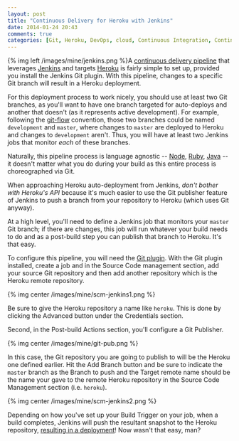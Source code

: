 ```yaml
---
layout: post
title: "Continuous Delivery for Heroku with Jenkins"
date: 2014-01-24 20:43
comments: true
categories: [Git, Heroku, DevOps, cloud, Continuous Integration, Continuous Delivery]
---
```


{% img left /images/mine/jenkins.png %}A [continuous delivery pipeline](http://thediscoblog.com/blog/categories/devops/) that leverages [Jenkins](http://jenkins-ci.org/) and targets [Heroku](http://heroku.com/) is fairly simple to set up, provided you install the Jenkins Git plugin. With this pipeline, changes to a specific Git branch will result in a Heroku deployment. 

For this deployment process to work nicely, you should use at least two Git branches, as you'll want to have one branch targeted for auto-deploys and another that doesn't (as it represents active development).  For example, following the [git-flow](http://nvie.com/posts/a-successful-git-branching-model/) convention, those two branches could be named `development` and `master`, where changes to `master` are deployed to Heroku and changes to `development` aren't. Thus, you will have at least two Jenkins jobs that monitor _each_ of these branches. 

<!-- more -->

Naturally, this pipeline process is language agnostic -- [Node](http://thediscoblog.com/blog/categories/node/), [Ruby](http://thediscoblog.com/blog/categories/ruby/), [Java](http://thediscoblog.com/blog/categories/java/) -- it doesn't matter what you do during your build as this entire process is choreographed via Git. 

When approaching Heroku auto-deployment from Jenkins, _don't bother with Heroku's API_ because it's much easier to use the Git publisher feature of Jenkins to push a branch from your repository to Heroku (which uses Git anyway). 

At a high level, you'll need to define a Jenkins job that monitors your `master` Git branch; if there are changes, this job will run whatever your build needs to do and as a post-build step you can publish that branch to Heroku. It's that easy. 

To configure this pipeline, you will need the [Git plugin](https://wiki.jenkins-ci.org/display/JENKINS/Git+Plugin). With the Git plugin installed, create a job and in the Source Code management section, add your source Git repository and then add another repository which is the Heroku remote repository. 

{% img center /images/mine/scm-jenkins1.png %}

Be sure to give the Heroku repository a name like `heroku`. This is done by clicking the Advanced button under the Credentials section.

Second, in the Post-build Actions section, you'll configure a Git Publisher. 

{% img center /images/mine/git-pub.png %}

In this case, the Git repository you are going to publish to will be the Heroku one defined earlier.  Hit the Add Branch button and be sure to indicate the `master` branch as the Branch to push and the Target remote name should be the name your gave to the remote Heroku repository in the Source Code Management section (i.e. `heroku`). 

{% img center /images/mine/scm-jenkins2.png %}

Depending on how you've set up your Build Trigger on your job, when a build completes, Jenkins will push the resultant snapshot to the Heroku repository, [resulting in a deployment](http://stackoverflow.com/questions/16840196/tutorial-on-pushing-to-heroku-via-jenkins/20828183#20828183)! Now wasn't that easy, man?

